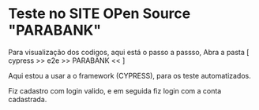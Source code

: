 # Teste no SITE OPen Source "PARABANK"

Para visualização dos codigos, aqui está o passo a passso, Abra a pasta [ cypress >> e2e >> PARABANK << ]

Aqui estou a usar a o framework (CYPRESS), para os teste automatizados.

Fiz cadastro com login valido, e em seguida fiz login com a conta cadastrada.


 


 
